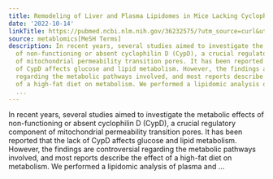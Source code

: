 ```yaml
---
title: Remodeling of Liver and Plasma Lipidomes in Mice Lacking Cyclophilin D
date: '2022-10-14'
linkTitle: https://pubmed.ncbi.nlm.nih.gov/36232575/?utm_source=curl&utm_medium=rss&utm_campaign=pubmed-2&utm_content=1Zkrxt7ktlCbHBXEV3v65xxSnkSWNsJ1A6Fq3gBniKhGfIUslK&fc=20210907212339&ff=20221017215355&v=2.17.8
source: metablomics[MeSH Terms]
description: In recent years, several studies aimed to investigate the metabolic effects
  of non-functioning or absent cyclophilin D (CypD), a crucial regulatory component
  of mitochondrial permeability transition pores. It has been reported that the lack
  of CypD affects glucose and lipid metabolism. However, the findings are controversial
  regarding the metabolic pathways involved, and most reports describe the effect
  of a high-fat diet on metabolism. We performed a lipidomic analysis of plasma and
  ...
---
```

In recent years, several studies aimed to investigate the metabolic effects of non-functioning or absent cyclophilin D (CypD), a crucial regulatory component of mitochondrial permeability transition pores. It has been reported that the lack of CypD affects glucose and lipid metabolism. However, the findings are controversial regarding the metabolic pathways involved, and most reports describe the effect of a high-fat diet on metabolism. We performed a lipidomic analysis of plasma and ...